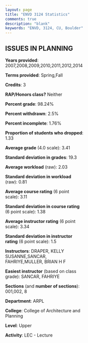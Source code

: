 ```yaml
---
layout: page
title: "ENVD 3124 Statistics"
comments: true
description: "blank"
keywords: "ENVD, 3124, CU, Boulder"
--- 
```

<head>
<script src="https://ajax.googleapis.com/ajax/libs/jquery/2.1.3/jquery.min.js"></script>
<script src="https://dl.dropboxusercontent.com/s/pc42nxpaw1ea4o9/highcharts.js?dl=0"></script>
<!-- <script src="../assets/js/highcharts.js"></script> -->
<style type="text/css">@font-face {
	font-family: "Bebas Neue";
	src: url(https://www.filehosting.org/file/details/544349/BebasNeue%20Regular.otf) format("opentype");
	}
	h1.Bebas { 
		font-family: "Bebas Neue", Verdana, Tahoma;
	}
</style>
</head>
<body>
	<div id="container" style="float: right; width: 45%; height: 88%; margin-left: 2.5%; margin-right: 2.5%;"></div>
	<script language="JavaScript">
		$(document).ready(function() {
		var chart = {type: 'column'};
		var title = {text: 'Grade Distribution'};
		var xAxis = {categories: ['A','B','C','D','F'],crosshair: true};
		var yAxis = {min: 0,title: {text: 'Percentage'}};
		var tooltip = {headerFormat: '<center><b><span style="font-size:20px">{point.key}</span></b></center>',
		               pointFormat: '<td style="padding:0"><b>{point.y:.1f}%</b></td>',
		               footerFormat: '</table>',shared: true,useHTML: true};
		var plotOptions = {column: {pointPadding: 0.0,borderWidth: 0}};  
		var credits = {enabled: false};var series= [{name: 'Percent',data: [47.42,41.97,6.52,2.42,1.67,]}];
		var json = {};
		json.chart = chart;
		json.title = title;
		json.tooltip = tooltip;
		json.xAxis = xAxis;
		json.yAxis = yAxis;  
		json.series = series;
		json.plotOptions = plotOptions;  
		json.credits = credits;
		$('#container').highcharts(json);
	});
	</script>
</body>
			   
## ISSUES IN PLANNING

**Years provided**: 2007,2008,2009,2010,2011,2012,2014

**Terms provided**: Spring,Fall

**Credits**: 3

**RAP/Honors class?** Neither

**Percent grade**: 98.24%

**Percent withdrawn**: 2.5%

**Percent incomplete**: 1.76%

**Proportion of students who dropped**: 1.33

**Average grade** (4.0 scale): 3.41

**Standard deviation in grades**: 19.3

**Average workload** (raw): 2.03

**Standard deviation in workload** (raw): 0.81

**Average course rating** (6 point scale): 3.11

**Standard deviation in course rating** (6 point scale): 1.38

**Average instructor rating** (6 point scale): 3.34

**Standard deviation in instructor rating** (6 point scale): 1.5

**Instructors**: DRAPER, KELLY SUSANNE,SANCAR, FAHRIYE,MULLER, BRIAN H F

**Easiest instructor** (based on class grade): SANCAR, FAHRIYE

**Sections** (and **number of sections**): 001,002, 8

**Department**: ARPL

**College**: College of Architecture and Planning

**Level**: Upper

**Activity**: LEC - Lecture